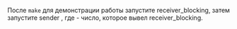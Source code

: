 После `make` для демонстрации работы запустите receiver_blocking, затем запустите sender <pid>, где <pid> - число, которое вывел receiver_blocking.